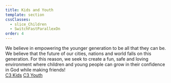 ```yaml
---
title: Kids and Youth
template: section
cssClasses:
  - slice_Children
  - SwitchFastParallexOn
order: 4
---
```


We believe in empowering the younger generation to be all that they can be. We believe that the future of our cities, nations and world falls on this generation. For this reason, we seek to create a fun, safe and loving environment where children and young people can grow in their confidence in God while making friends!<br />
<a class="button" href="/030s/kidschurch/">C3 Kids</a>&nbsp;<a class="button" href="/030s/youth/">C3 Youth</a>
